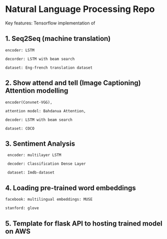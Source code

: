 # Natural Language Processing Repo 

Key features: Tensorflow implementation of 

## 1. Seq2Seq (machine translation)
       
    encoder: LSTM
    
    decorder: LSTM with beam search
    
    dataset: Eng-french translation dataset
    
## 2. Show attend and tell (Image Captioning) Attention modelling 	 
    
    encoder(Convnet-VGG),
    
    attention model: Bahdanua Attention, 
    
    decoder: LSTM with beam search     
    
    dataset: COCO 

## 3. Sentiment Analysis

     encoder: multilayer LSTM 
     
     decoder: Classification Dense Layer
     
     dataset: Imdb-dataset

## 4. Loading pre-trained word embeddings 
    
    facebook: multilingual embeddings: MUSE 
    
    stanford: glove 
    
## 5. Template for flask API to hosting trained model on AWS  
